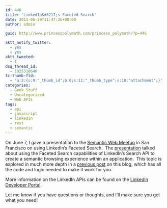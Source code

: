 ```yaml
---
id: 446
title: 'LinkedIn&#8217;s Faceted Search'
date: 2011-06-29T11:47:26+00:00
author: admin

guid: http://www.princesspolymath.com/princess_polymath/?p=446

aktt_notify_twitter:
  - yes
  - yes
aktt_tweeted:
  - 1
dsq_thread_id:
  - 1925310640
tc-thumb-fld:
  - 'a:2:{s:9:"_thumb_id";b:0;s:11:"_thumb_type";s:10:"attachment";}'
categories:
  - Geek Stuff
  - Uncategorized
  - Web APIs
tags:
  - api
  - javascript
  - linkedin
  - rest
  - semantic
---
```

On June 7, I gave a presentation to the [Semantic Web Meetup](http://www.meetup.com/The-San-Francisco-Semantic-Web-Meetup/events/16940644/) in San Francisco on using LinkedIn&#8217;s Faceted Search.  The [presentation](http://www.princesspolymath.com/princess_polymath/wp-content/uploads/2011/06/semantic-Presentation.pdf) talked about using the Faceted Search capabilities of LinkedIn&#8217;s Search API to create a semantic browsing experience within an application.  This topic is explored in much more depth in a [previous post](http://www.princesspolymath.com/princess_polymath/?p=404) on this blog, which has all the code and logic needed to make it work for you.

More information on the LinkedIn APIs can be found on the [LinkedIn Developer Portal](http://developer.linkedin.com).

Let me know if you have questions or thoughts, and I&#8217;ll make sure you get what you need!